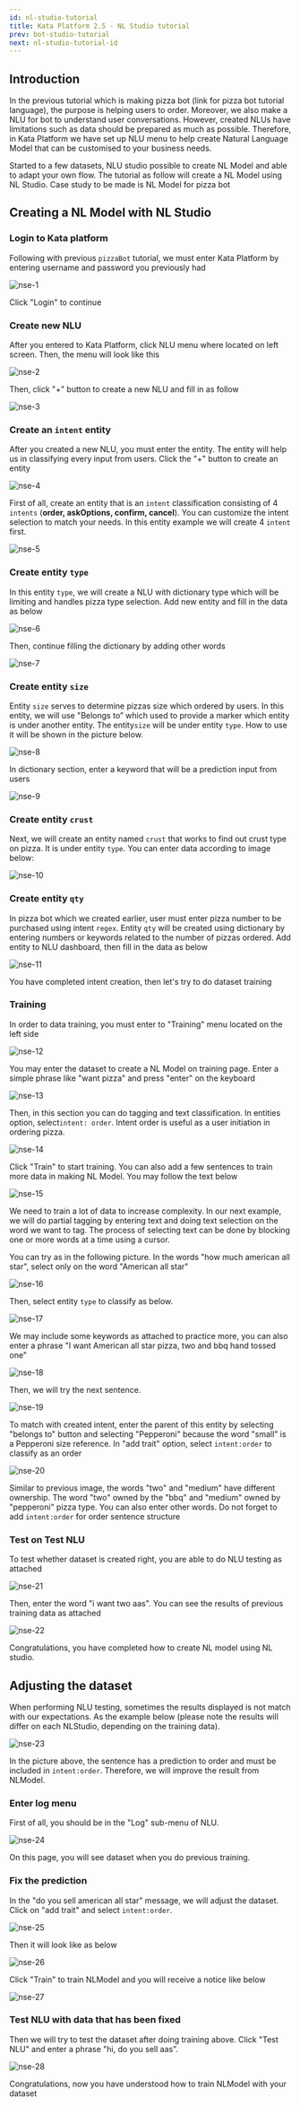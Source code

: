 ```yaml
---
id: nl-studio-tutorial
title: Kata Platform 2.5 - NL Studio tutorial
prev: bot-studio-tutorial
next: nl-studio-tutorial-id
---
```


## Introduction

In the previous tutorial which is making pizza bot (link for pizza bot tutorial language), the purpose is helping users to order. Moreover, we also make a NLU for bot to understand user conversations. However, created NLUs have limitations such as data should be prepared as much as possible. Therefore, in Kata Platform we have set up NLU menu to help create Natural Language Model that can be customised to your business needs.

Started to a few datasets, NLU studio possible to create NL Model and able to adapt your own flow. The tutorial as follow will create a NL Model using NL Studio. Case study to be made is NL Model for pizza bot

## Creating a NL Model with NL Studio

### Login to Kata platform

Following with previous `pizzaBot` tutorial, we must enter Kata Platform by entering username and password you previously had

![nse-1](./images/nse-1.png)

Click "Login" to continue

### Create new NLU

After you entered to Kata Platform, click NLU menu where located on left screen. Then, the menu will look like this

![nse-2](./images/nse-2.png)

Then, click "+" button to create a new NLU and fill in as follow

![nse-3](./images/nse-3.png)

### Create an `intent` entity

After you created a new NLU, you must enter the entity. The entity will help us in classifying every input from users. Click the "+" button to create an entity

![nse-4](./images/nse-4.png)

First of all, create an entity that is an `intent` classification consisting of 4 `intents` (**order, askOptions, confirm, cancel**). You can customize the intent selection to match your needs. In this entity example we will create 4 `intent` first.

![nse-5](./images/nse-5.png)

### Create entity `type`

In this entity `type`, we will create a NLU with dictionary type which will be limiting and handles pizza type selection. Add new entity and fill in the data as below

![nse-6](./images/nse-6.png)

Then, continue filling the dictionary by adding other words

![nse-7](./images/nse-7.png)

### Create entity `size`

Entity `size` serves to determine pizzas size which ordered by users. In this entity, we will use "Belongs to” which used to provide a marker which entity is under another entity. The entity`size` will be under entity `type`. How to use it will be shown in the picture below.

![nse-8](./images/nse-8.png)

In dictionary section, enter a keyword that will be a prediction input from users

![nse-9](./images/nse-9.png)

### Create entity `crust`

Next, we will create an entity named `crust` that works to find out crust type on pizza. It is under entity `type`. You can enter data according to image below:

![nse-10](./images/nse-10.png)

### Create entity `qty`

In pizza bot which we created earlier, user must enter pizza number to be purchased using intent `regex`. Entity `qty` will be created using dictionary by entering numbers or keywords related to the number of pizzas ordered. Add entity to NLU dashboard, then fill in the data as below

![nse-11](./images/nse-11.png)

You have completed intent creation, then let's try to do dataset training

### Training

In order to data training, you must enter to "Training" menu located on the left side

![nse-12](./images/nse-12.png)

You may enter the dataset to create a NL Model on training page. Enter a simple phrase like "want pizza" and press "enter" on the keyboard

![nse-13](./images/nse-13.png)

Then, in this section you can do tagging and text classification. In entities option, select`intent: order`. Intent order is useful as a user initiation in ordering pizza.

![nse-14](./images/nse-14.png)

Click "Train" to start training. You can also add a few sentences to train more data in making NL Model. You may follow the text below

![nse-15](./images/nse-15.png)

We need to train a lot of data to increase complexity. In our next example, we will do partial tagging by entering text and doing text selection on the word we want to tag. The process of selecting text can be done by blocking one or more words at a time using a cursor.

You can try as in the following picture. In the words "how much american all star", select only on the word "American all star"

![nse-16](./images/nse-16.png)

Then, select entity `type` to classify as below.

![nse-17](./images/nse-17.png)

We may include some keywords as attached to practice more, you can also enter a phrase "I want American all star pizza, two and bbq hand tossed one"

![nse-18](./images/nse-18.png)

Then, we will try the next sentence.

![nse-19](./images/nse-19.png)

To match with created intent, enter the parent of this entity by selecting "belongs to" button and selecting "Pepperoni" because the word "small" is a Pepperoni size reference. In "add trait" option, select `intent:order` to classify as an order

![nse-20](./images/nse-20.png)

Similar to previous image, the words "two" and "medium" have different ownership. The word "two" owned by the "bbq" and "medium" owned by "pepperoni" pizza type. You can also enter other words. Do not forget to add `intent:order` for order sentence structure

### Test on Test NLU

To test whether dataset is created right, you are able to do NLU testing as attached

![nse-21](./images/nse-21.png)

Then, enter the word "i want two aas". You can see the results of previous training data as attached

![nse-22](./images/nse-22.png)

Congratulations, you have completed how to create NL model using NL studio.

## Adjusting the dataset

When performing NLU testing, sometimes the results displayed is not match with our expectations. As the example below (please note the results will differ on each NLStudio, depending on the training data).

![nse-23](./images/nse-23.png)

In the picture above, the sentence has a prediction to order and must be included in `intent:order`. Therefore, we will improve the result from NLModel.

### Enter log menu

First of all, you should be in the "Log" sub-menu of NLU.

![nse-24](./images/nse-24.png)

On this page, you will see dataset when you do previous training.

### Fix the prediction

In the "do you sell american all star" message, we will adjust the dataset. Click on "add trait" and select `intent:order`.

![nse-25](./images/nse-25.png)

Then it will look like as below

![nse-26](./images/nse-26.png)

Click "Train" to train NLModel and you will receive a notice like below

![nse-27](./images/nse-27.png)

### Test NLU with data that has been fixed

Then we will try to test the dataset after doing training above. Click "Test NLU" and enter a phrase "hi, do you sell aas".

![nse-28](./images/nse-28.png)

Congratulations, now you have understood how to train NLModel with your dataset

